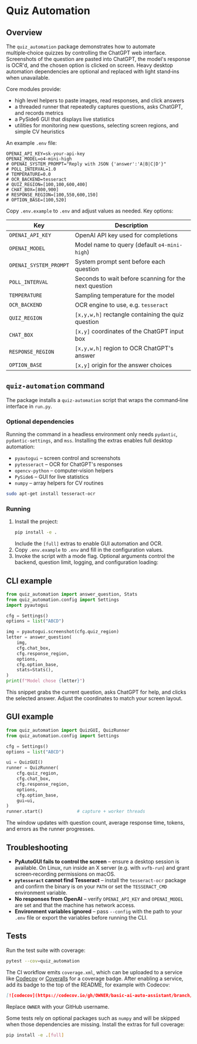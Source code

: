 # Quiz Automation

## Overview
The `quiz_automation` package demonstrates how to automate multiple‑choice quizzes by controlling the ChatGPT web interface.  Screenshots of the question are pasted into ChatGPT, the model's response is OCR'd, and the chosen option is clicked on screen.  Heavy desktop automation dependencies are optional and replaced with light stand‑ins when unavailable.

Core modules provide:
- high level helpers to paste images, read responses, and click answers
- a threaded runner that repeatedly captures questions, asks ChatGPT, and records metrics
- a PySide6 GUI that displays live statistics
- utilities for monitoring new questions, selecting screen regions, and simple CV heuristics



An example `.env` file:

```dotenv
OPENAI_API_KEY=sk-your-api-key
OPENAI_MODEL=o4-mini-high
# OPENAI_SYSTEM_PROMPT="Reply with JSON {'answer':'A|B|C|D'}"
# POLL_INTERVAL=1.0
# TEMPERATURE=0.0
# OCR_BACKEND=tesseract
# QUIZ_REGION=[100,100,600,400]
# CHAT_BOX=[800,900]
# RESPONSE_REGION=[100,550,600,150]
# OPTION_BASE=[100,520]
```

Copy `.env.example` to `.env` and adjust values as needed. Key options:

| Key | Description |
| --- | --- |
| `OPENAI_API_KEY` | OpenAI API key used for completions |
| `OPENAI_MODEL` | Model name to query (default `o4-mini-high`) |
| `OPENAI_SYSTEM_PROMPT` | System prompt sent before each question |
| `POLL_INTERVAL` | Seconds to wait before scanning for the next question |
| `TEMPERATURE` | Sampling temperature for the model |
| `OCR_BACKEND` | OCR engine to use, e.g. `tesseract` |
| `QUIZ_REGION` | `[x,y,w,h]` rectangle containing the quiz question |
| `CHAT_BOX` | `[x,y]` coordinates of the ChatGPT input box |
| `RESPONSE_REGION` | `[x,y,w,h]` region to OCR ChatGPT's answer |
| `OPTION_BASE` | `[x,y]` origin for the answer choices |


## `quiz-automation` command
The package installs a `quiz-automation` script that wraps the command‑line interface in `run.py`.

### Optional dependencies
Running the command in a headless environment only needs `pydantic`, `pydantic-settings`, and `mss`. Installing the extras enables full desktop automation:

* `pyautogui` – screen control and screenshots
* `pytesseract` – OCR for ChatGPT's responses
* `opencv-python` – computer‑vision helpers
* `PySide6` – GUI for live statistics
* `numpy` – array helpers for CV routines



```bash
sudo apt-get install tesseract-ocr
```

### Running
1. Install the project:
   ```bash
   pip install -e .
   ```
   Include the `[full]` extras to enable GUI automation and OCR.
2. Copy `.env.example` to `.env` and fill in the configuration values.
3. Invoke the script with a mode flag. Optional arguments control the backend,
   question limit, logging, and configuration loading:




## CLI example
```python
from quiz_automation import answer_question, Stats
from quiz_automation.config import Settings
import pyautogui

cfg = Settings()
options = list("ABCD")

img = pyautogui.screenshot(cfg.quiz_region)
letter = answer_question(
    img,
    cfg.chat_box,
    cfg.response_region,
    options,
    cfg.option_base,
    stats=Stats(),
)
print(f"Model chose {letter}")
```
This snippet grabs the current question, asks ChatGPT for help, and clicks the selected answer.  Adjust the coordinates to match your screen layout.

## GUI example
```python
from quiz_automation import QuizGUI, QuizRunner
from quiz_automation.config import Settings

cfg = Settings()
options = list("ABCD")

ui = QuizGUI()
runner = QuizRunner(
    cfg.quiz_region,
    cfg.chat_box,
    cfg.response_region,
    options,
    cfg.option_base,
    gui=ui,
)
runner.start()             # capture + worker threads
```
The window updates with question count, average response time, tokens, and errors as the runner progresses.

## Troubleshooting
* **PyAutoGUI fails to control the screen** – ensure a desktop session is available. On Linux, run inside an X server (e.g. with `xvfb-run`) and grant screen‑recording permissions on macOS.
* **`pytesseract` cannot find Tesseract** – install the `tesseract-ocr` package and confirm the binary is on your `PATH` or set the `TESSERACT_CMD` environment variable.
* **No responses from OpenAI** – verify `OPENAI_API_KEY` and `OPENAI_MODEL` are set and that the machine has network access.
* **Environment variables ignored** – pass `--config` with the path to your `.env` file or export the variables before running the CLI.

## Tests
Run the test suite with coverage:
```bash
pytest --cov=quiz_automation
```
The CI workflow emits `coverage.xml`, which can be uploaded to a service like [Codecov](https://about.codecov.io/) or [Coveralls](https://coveralls.io/) for a coverage badge. After enabling a service, add its badge to the top of the README, for example with Codecov:

```markdown
[![codecov](https://codecov.io/gh/OWNER/basic-ai-auto-assistant/branch/main/graph/badge.svg)](https://codecov.io/gh/OWNER/basic-ai-auto-assistant)
```

Replace `OWNER` with your GitHub username.

Some tests rely on optional packages such as `numpy` and will be skipped when
those dependencies are missing. Install the extras for full coverage:

```bash
pip install -e .[full]
```
